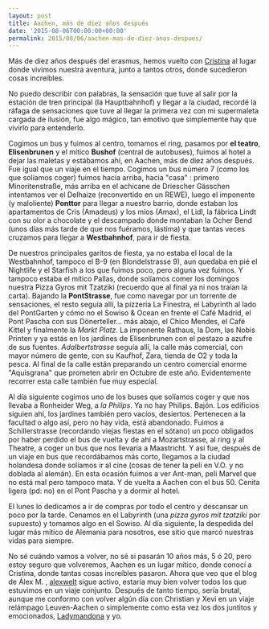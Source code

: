 ```yaml
---
layout: post
title: Aachen, más de diez años después
date: '2015-08-06T00:00:00+00:00'
permalink: 2015/08/06/aachen-mas-de-diez-anos-despues/
---
```


Más de diez años después del erasmus, hemos vuelto con [Cristina](http://childrenatyourfeet.com) al lugar donde vivimos nuestra aventura, junto a tantos otros, donde sucedieron cosas increíbles.

<!--more-->

No puedo describir con palabras, la sensación que tuve al salir por la estación de tren principal (la Hauptbahnhof) y llegar a la ciudad, recordé la ráfaga de sensaciones que tuve al llegar la primera vez con mi supermaleta cargada de ilusión, fue algo mágico, tan emotivo que simplemente hay que vivirlo para entenderlo.

 Cogimos un bus y fuimos al centro, tomamos el ring, pasamos por **el teatro**, **Elisenbrunen** y el mítico **Bushof** (central de autobuses), fuimos al hotel a dejar las maletas y estábamos ahí, en Aachen, más de diez años después. Fue igual que un viaje en el tiempo. Cogimos un bus número 7 (como los que solíamos coger) fuimos hacia arriba, hacia "casa" : primero Minoritenstraße, más arriba en el achicane de Driescher Gässchen intentamos ver el Delhaize (reconvertido en un REWE), luego el imponente (y maloliente) **Ponttor** para llegar a nuestro barrio, donde estaban los apartamentos de Cris (Amadeus) y los míos (Amax), el Lidl, la fábrica Lindt con su olor a chocolate y el descampado donde montaban la Ocher Bend (unos días más tarde de que nos fuéramos, lástima) y que tantas veces cruzamos para llegar a **Westbahnhof**, para ir de fiesta.

De nuestros principales garitos de fiesta, ya no estaba el local de la Westbahnhof, tampoco el B-9 (en Blondelstrasse 9), aun quedaba en pié el Nightlife y el Starfish a los que fuimos poco, pero alguna vez fuimos. Y tampoco estaba el mítico Pallas, donde solíamos comer los domingos nuestra Pizza Gyros mit Tzatziki (recuerdo que al final ya ni nos traían la carta). Bajando la **PontStrasse**, fue como navegar por un torrente de sensaciones, el resto seguía allí, la pizzeria La Finestra, el Labyrinth al lado del PontGarten y cómo no el Sowiso & Ocean en frente el Café Madrid, el Pont Pascha con sus Dönerteller... más abajo, el Chico Mendes, el Café Kittel y finalmente la *Markt Platz*. La imponente Rathaus, la Dom, las Nobis Printen y ya estás en los jardines de Elisenbrunen con el pestazo a azufre de sus fuentes. *Adalbertstrasse* seguía allí, la calle más comercial, con mayor número de gente, con su Kaufhof, Zara, tienda de O2 y toda la pesca. Al final de la calle están preparando un centro comercial enorme "Aquisgrana" que prometen abrir en Octubre de este año. Evidentemente recorrer esta calle también fue muy especial.

Al día siguiente cogimos uno de los buses que solíamos coger y que nos llevaba a Ronheider Weg, a *la Philips*. Ya no hay Philips. Bajón. Los edificios siguien ahí, los jardines también pero vacíos, desiertos. Pertenecen a la facultad o algo así, pero no hay vida, está abandonado. Fuimos a Schillerstrasse (recordando viejas fiestas en el sótano) un poco obligados por haber perdido el bus de vuelta y de ahí a Mozartstrasse, al ring y al Theatre, a coger un bus que nos llevaría a Maastricht. Y así fue, después de un viaje en bus que recordábamos más corto, llegamos a la ciudad holandesa donde solíamos ir al cine (cosas de tener la peli en V.O. y no doblada al alemán). En esta ocasión fuimos a ver Ant-man, peli Marvel que no está mal pero tampoco mata. Y de vuelta a Aachen con el bus 50. Cenita ligera (pd: no) en el Pont Pascha y a dormir al hotel.

El lunes lo dedicamos a ir de compras por todo el centro y descansar un poco por la tarde. Cenamos en el Labyrinth (una _pizza gyros mit tzatziki_ por supuesto) y tomamos algo en el Sowiso. Al día siguiente, la despedida del lugar más mítico de Alemania para nosotros, ese sitio que marcó nuestras vidas para siempre.

No sé cuándo vamos a volver, no sé si pasarán 10 años más, 5 ó 20, pero estoy seguro que volveremos, Aachen es un lugar mítico, donde conocí a Cristina, donde tantas cosas increíbles pasaron. Ahora que veo que el blog de Álex M. , [alexwelt](http://al.martinez0007.eresmas.net/index.htm) sigue activo, estaría muy bien volver todos los que estuvimos en un viaje conjunto. Después de tanto tiempo, sería brutal, aunque me conformo con volver algún día con Christian y Xevi en un viaje relámpago Leuven-Aachen o simplemente como esta vez los dos juntitos y emocionados, [Ladymandona](http://childrenatyourfeet.com) y yo.
